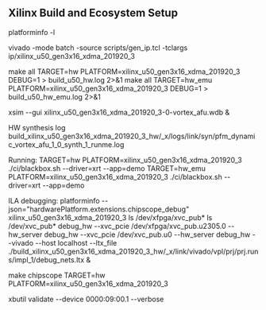 ## Xilinx Build and Ecosystem Setup

platforminfo -l

vivado -mode batch -source scripts/gen_ip.tcl -tclargs ip/xilinx_u50_gen3x16_xdma_201920_3

make all TARGET=hw PLATFORM=xilinx_u50_gen3x16_xdma_201920_3 DEBUG=1 > build_u50_hw.log 2>&1
make all TARGET=hw_emu PLATFORM=xilinx_u50_gen3x16_xdma_201920_3 DEBUG=1 > build_u50_hw_emu.log 2>&1

xsim --gui xilinx_u50_gen3x16_xdma_201920_3-0-vortex_afu.wdb &

HW synthesis log
build_xilinx_u50_gen3x16_xdma_201920_3_hw/_x/logs/link/syn/pfm_dynamic_vortex_afu_1_0_synth_1_runme.log

Running:
TARGET=hw PLATFORM=xilinx_u50_gen3x16_xdma_201920_3 ./ci/blackbox.sh --driver=xrt --app=demo
TARGET=hw_emu PLATFORM=xilinx_u50_gen3x16_xdma_201920_3 ./ci/blackbox.sh --driver=xrt --app=demo

ILA debugging:
platforminfo --json="hardwarePlatform.extensions.chipscope_debug" xilinx_u50_gen3x16_xdma_201920_3
ls /dev/xfpga/xvc_pub*
ls /dev/xvc_pub*
debug_hw --xvc_pcie /dev/xfpga/xvc_pub.u2305.0 --hw_server
debug_hw --xvc_pcie /dev/xvc_pub.u0 --hw_server
debug_hw --vivado --host localhost --ltx_file ./build_xilinx_u50_gen3x16_xdma_201920_3_hw/_x/link/vivado/vpl/prj/prj.runs/impl_1/debug_nets.ltx &

make chipscope TARGET=hw PLATFORM=xilinx_u50_gen3x16_xdma_201920_3

 xbutil validate --device 0000:09:00.1 --verbose